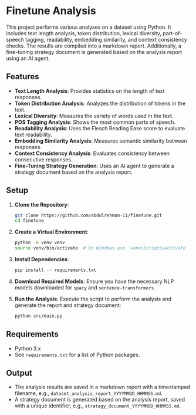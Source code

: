 # Finetune Analysis

This project performs various analyses on a dataset using Python. It includes text length analysis, token distribution, lexical diversity, part-of-speech tagging, readability, embedding similarity, and context consistency checks. The results are compiled into a markdown report. Additionally, a fine-tuning strategy document is generated based on the analysis report using an AI agent.

## Features

- **Text Length Analysis**: Provides statistics on the length of text responses.
- **Token Distribution Analysis**: Analyzes the distribution of tokens in the text.
- **Lexical Diversity**: Measures the variety of words used in the text.
- **POS Tagging Analysis**: Shows the most common parts of speech.
- **Readability Analysis**: Uses the Flesch Reading Ease score to evaluate text readability.
- **Embedding Similarity Analysis**: Measures semantic similarity between responses.
- **Context Consistency Analysis**: Evaluates consistency between consecutive responses.
- **Fine-Tuning Strategy Generation**: Uses an AI agent to generate a strategy document based on the analysis report.

## Setup

1. **Clone the Repository**:
   ```bash
   git clone https://github.com/abdulrehman-11/finetune.git
   cd finetune
   ```

2. **Create a Virtual Environment**:
   ```bash
   python -m venv venv
   source venv/bin/activate  # On Windows use `venv\Scripts\activate`
   ```

3. **Install Dependencies**:
   ```bash
   pip install -r requirements.txt
   ```

4. **Download Required Models**:
   Ensure you have the necessary NLP models downloaded for `spacy` and `sentence-transformers`.

5. **Run the Analysis**:
   Execute the script to perform the analysis and generate the report and strategy document:
   ```bash
   python src/main.py
   ```

## Requirements

- Python 3.x
- See `requirements.txt` for a list of Python packages.

## Output

- The analysis results are saved in a markdown report with a timestamped filename, e.g., `dataset_analysis_report_YYYYMMDD_HHMMSS.md`.
- A strategy document is generated based on the analysis report, saved with a unique identifier, e.g., `strategy_document_YYYYMMDD_HHMMSS.md`.

